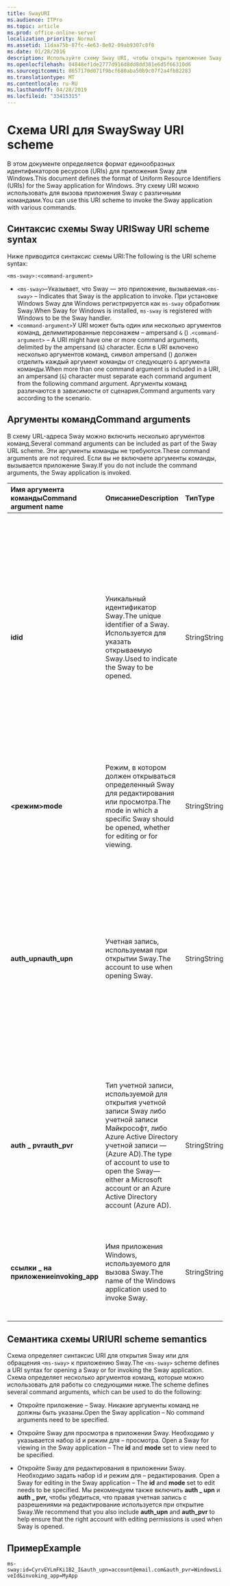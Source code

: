 ```yaml
---
title: SwayURI
ms.audience: ITPro
ms.topic: article
ms.prod: office-online-server
localization_priority: Normal
ms.assetid: 11daa75b-87fc-4e63-8e02-09ab9307c8f8
ms.date: 01/28/2016
description: Используйте схему Sway URI, чтобы открыть приложение Sway и просмотреть или изменить Sway.
ms.openlocfilehash: 04848ef1de2777d916d8dd8dd381e6d5f66310d6
ms.sourcegitcommit: 8657170d071f9bcf680aba50b9c07f2a4fb82283
ms.translationtype: MT
ms.contentlocale: ru-RU
ms.lasthandoff: 04/28/2019
ms.locfileid: "33415315"
---
```

# <a name="sway-uri-scheme"></a><span data-ttu-id="bcb62-103">Схема URI для Sway</span><span class="sxs-lookup"><span data-stu-id="bcb62-103">Sway URI scheme</span></span>

<span data-ttu-id="bcb62-104">В этом документе определяется формат единообразных идентификаторов ресурсов (URIs) для приложения Sway для Windows.</span><span class="sxs-lookup"><span data-stu-id="bcb62-104">This document defines the format of Uniform Resource Identifiers (URIs) for the Sway application for Windows.</span></span> <span data-ttu-id="bcb62-105">Эту схему URI можно использовать для вызова приложения Sway с различными командами.</span><span class="sxs-lookup"><span data-stu-id="bcb62-105">You can use this URI scheme to invoke the Sway application with various commands.</span></span>

## <a name="sway-uri-scheme-syntax"></a><span data-ttu-id="bcb62-106">Синтаксис схемы Sway URI</span><span class="sxs-lookup"><span data-stu-id="bcb62-106">Sway URI scheme syntax</span></span>

<span data-ttu-id="bcb62-107">Ниже приводится синтаксис схемы URI:</span><span class="sxs-lookup"><span data-stu-id="bcb62-107">The following is the URI scheme syntax:</span></span>

`<ms-sway>:<command-argument>`

- <span data-ttu-id="bcb62-108">`<ms-sway>`&ndash;Указывает, что Sway — это приложение, вызываемая.</span><span class="sxs-lookup"><span data-stu-id="bcb62-108">`<ms-sway>` &ndash; Indicates that Sway is the application to invoke.</span></span> <span data-ttu-id="bcb62-109">При установке Windows Sway для Windows регистрируется как `ms-sway` обработник Sway.</span><span class="sxs-lookup"><span data-stu-id="bcb62-109">When Sway for Windows is installed, `ms-sway` is registered with Windows to be the Sway handler.</span></span>
- <span data-ttu-id="bcb62-110">`<command-argument>`У URI может быть один или несколько аргументов команд, делимитированные персонажем &ndash; ampersand `&` () .</span><span class="sxs-lookup"><span data-stu-id="bcb62-110">`<command-argument>` &ndash; A URI might have one or more command arguments, delimited by the ampersand (`&`) character.</span></span> <span data-ttu-id="bcb62-111">Если в URI включено несколько аргументов команд, символ ampersand () должен отделить каждый аргумент команды от следующего `&` аргумента команды.</span><span class="sxs-lookup"><span data-stu-id="bcb62-111">When more than one command argument is included in a URI, an ampersand (`&`) character must separate each command argument from the following command argument.</span></span> <span data-ttu-id="bcb62-112">Аргументы команд различаются в зависимости от сценария.</span><span class="sxs-lookup"><span data-stu-id="bcb62-112">Command arguments vary according to the scenario.</span></span> 

## <a name="command-arguments"></a><span data-ttu-id="bcb62-113">Аргументы команд</span><span class="sxs-lookup"><span data-stu-id="bcb62-113">Command arguments</span></span>

<span data-ttu-id="bcb62-114">В схему URL-адреса Sway можно включить несколько аргументов команд.</span><span class="sxs-lookup"><span data-stu-id="bcb62-114">Several command arguments can be included as part of the Sway URL scheme.</span></span> <span data-ttu-id="bcb62-115">Эти аргументы команды не требуются.</span><span class="sxs-lookup"><span data-stu-id="bcb62-115">These command arguments are not required.</span></span> <span data-ttu-id="bcb62-116">Если вы не включаете аргументы команды, вызывается приложение Sway.</span><span class="sxs-lookup"><span data-stu-id="bcb62-116">If you do not include the command arguments, the Sway application is invoked.</span></span>

|<span data-ttu-id="bcb62-117">Имя аргумента команды</span><span class="sxs-lookup"><span data-stu-id="bcb62-117">Command argument name</span></span>|<span data-ttu-id="bcb62-118">Описание</span><span class="sxs-lookup"><span data-stu-id="bcb62-118">Description</span></span>|<span data-ttu-id="bcb62-119">Тип</span><span class="sxs-lookup"><span data-stu-id="bcb62-119">Type</span></span>|<span data-ttu-id="bcb62-120">Возможные значения</span><span class="sxs-lookup"><span data-stu-id="bcb62-120">Possible values</span></span>|<span data-ttu-id="bcb62-121">Обязательный?</span><span class="sxs-lookup"><span data-stu-id="bcb62-121">Required?</span></span>|
|:-----|:-----|:-----|:-----|:-----|
|<span data-ttu-id="bcb62-122">**id**</span><span class="sxs-lookup"><span data-stu-id="bcb62-122">**id**</span></span>|<span data-ttu-id="bcb62-123">Уникальный идентификатор Sway.</span><span class="sxs-lookup"><span data-stu-id="bcb62-123">The unique identifier of a Sway.</span></span> <span data-ttu-id="bcb62-124">Используется для указать открываемую Sway.</span><span class="sxs-lookup"><span data-stu-id="bcb62-124">Used to indicate the Sway to be opened.</span></span>|<span data-ttu-id="bcb62-125">String</span><span class="sxs-lookup"><span data-stu-id="bcb62-125">String</span></span>|<span data-ttu-id="bcb62-126">Допустимый уникальный идентификатор для Sway.</span><span class="sxs-lookup"><span data-stu-id="bcb62-126">A valid unique identifier for a Sway.</span></span> <span data-ttu-id="bcb62-127">ID всегда является частью URL-адреса Sway.</span><span class="sxs-lookup"><span data-stu-id="bcb62-127">The id is always part of the URL to a Sway.</span></span><br/><br/><span data-ttu-id="bcb62-128">Например, для следующих Sway `https://sway.com/dBheQgVZ1RQBfiQU` , id `dBheQgVZ1RQBfiQU` является .</span><span class="sxs-lookup"><span data-stu-id="bcb62-128">For example, for the following Sway `https://sway.com/dBheQgVZ1RQBfiQU`, the id is `dBheQgVZ1RQBfiQU`.</span></span><br/><br/><span data-ttu-id="bcb62-129">Если учетная запись пользователя, связанная с приложением Sway, имеет разрешения на редактирование, приложение открывает Sway в режиме редактирования.</span><span class="sxs-lookup"><span data-stu-id="bcb62-129">If the user account associated with the Sway application has edit permissions, the application opens the Sway in edit mode.</span></span> <span data-ttu-id="bcb62-130">В противном случае приложение открывает режим Sway в режиме представления.</span><span class="sxs-lookup"><span data-stu-id="bcb62-130">Otherwise, the application opens the Sway in view mode.</span></span>|<span data-ttu-id="bcb62-131">Нет</span><span class="sxs-lookup"><span data-stu-id="bcb62-131">No</span></span>|
|<span data-ttu-id="bcb62-132">**<режим>**</span><span class="sxs-lookup"><span data-stu-id="bcb62-132">**mode**</span></span>|<span data-ttu-id="bcb62-133">Режим, в котором должен открываться определенный Sway для редактирования или просмотра.</span><span class="sxs-lookup"><span data-stu-id="bcb62-133">The mode in which a specific Sway should be opened, whether for editing or for viewing.</span></span>|<span data-ttu-id="bcb62-134">String</span><span class="sxs-lookup"><span data-stu-id="bcb62-134">String</span></span>|<span data-ttu-id="bcb62-135">edit</span><span class="sxs-lookup"><span data-stu-id="bcb62-135">edit</span></span><br/><span data-ttu-id="bcb62-136">представление</span><span class="sxs-lookup"><span data-stu-id="bcb62-136">view</span></span><br/><br/><span data-ttu-id="bcb62-137">**ПРИМЕЧАНИЕ.** Если **не указан id,** этот аргумент команды игнорируется.</span><span class="sxs-lookup"><span data-stu-id="bcb62-137">**NOTE**: If no **id** is specified, this command argument is ignored.</span></span>|<span data-ttu-id="bcb62-138">Нет</span><span class="sxs-lookup"><span data-stu-id="bcb62-138">No</span></span>|
|<span data-ttu-id="bcb62-139">**auth_upn**</span><span class="sxs-lookup"><span data-stu-id="bcb62-139">**auth_upn**</span></span>|<span data-ttu-id="bcb62-140">Учетная запись, используемая при открытии Sway.</span><span class="sxs-lookup"><span data-stu-id="bcb62-140">The account to use when opening Sway.</span></span>|<span data-ttu-id="bcb62-141">String</span><span class="sxs-lookup"><span data-stu-id="bcb62-141">String</span></span>|<span data-ttu-id="bcb62-142">Допустимый адрес электронной почты.</span><span class="sxs-lookup"><span data-stu-id="bcb62-142">A valid email address.</span></span><br/><br/><span data-ttu-id="bcb62-143">Если указанный адрес электронной почты не связан с учетной записью Sway, Sway просит пользователя войти в качестве указанного пользователя.</span><span class="sxs-lookup"><span data-stu-id="bcb62-143">If the specified email address is not associated with a Sway account, Sway asks the user to sign in as the specified user.</span></span><br/><br/><span data-ttu-id="bcb62-144">Если с приложением Sway связано несколько учетных записей и указанный адрес электронной почты существует, приложение Sway переключается на использование этой учетной записи при вызове.</span><span class="sxs-lookup"><span data-stu-id="bcb62-144">If more than one account is associated with the Sway application and the specified email address exists, the Sway application switches to using that account when invoked.</span></span>|<span data-ttu-id="bcb62-145">Нет</span><span class="sxs-lookup"><span data-stu-id="bcb62-145">No</span></span>|
|<span data-ttu-id="bcb62-146">**auth \_ pvr**</span><span class="sxs-lookup"><span data-stu-id="bcb62-146">**auth\_pvr**</span></span>|<span data-ttu-id="bcb62-147">Тип учетной записи, используемой для открытия учетной записи Sway либо учетной записи Майкрософт, либо Azure Active Directory учетной записи &mdash; (Azure AD).</span><span class="sxs-lookup"><span data-stu-id="bcb62-147">The type of account to use to open the Sway&mdash;either a Microsoft account or an Azure Active Directory account (Azure AD).</span></span>|<span data-ttu-id="bcb62-148">String</span><span class="sxs-lookup"><span data-stu-id="bcb62-148">String</span></span>|<span data-ttu-id="bcb62-149">WindowsLiveId — указывает, что учетная запись **\_ auth upn** — это учетная запись Майкрософт.</span><span class="sxs-lookup"><span data-stu-id="bcb62-149">WindowsLiveId – Specifies that the **auth\_upn** account is a Microsoft account.</span></span><br/><br/><span data-ttu-id="bcb62-150">OrgId — указывает, что учетная запись **\_ auth upn** — это учетная запись Azure AD.</span><span class="sxs-lookup"><span data-stu-id="bcb62-150">OrgId – Specifies that the **auth\_upn** account is an Azure AD account.</span></span><br/><br/><span data-ttu-id="bcb62-151">Если не **задан пункт \_ auth upn,** этот аргумент команды игнорируется.</span><span class="sxs-lookup"><span data-stu-id="bcb62-151">If no **auth\_upn** is specified, this command argument is ignored.</span></span>|<span data-ttu-id="bcb62-152">Нет</span><span class="sxs-lookup"><span data-stu-id="bcb62-152">No</span></span>|
|<span data-ttu-id="bcb62-153">**ссылки \_ на приложение**</span><span class="sxs-lookup"><span data-stu-id="bcb62-153">**invoking\_app**</span></span>|<span data-ttu-id="bcb62-154">Имя приложения Windows, используемого для вызова Sway.</span><span class="sxs-lookup"><span data-stu-id="bcb62-154">The name of the Windows application used to invoke Sway.</span></span>|<span data-ttu-id="bcb62-155">String</span><span class="sxs-lookup"><span data-stu-id="bcb62-155">String</span></span>|<span data-ttu-id="bcb62-156">Удобное имя приложения Windows для вызова Sway с помощью URL-схемы Sway.</span><span class="sxs-lookup"><span data-stu-id="bcb62-156">The friendly name of the Windows application used to invoke Sway via the Sway URL scheme.</span></span><br/><br/><span data-ttu-id="bcb62-157">Цель этого аргумента команды — телеметрия и отслеживание.</span><span class="sxs-lookup"><span data-stu-id="bcb62-157">The purpose of this command argument is for telemetry and tracking.</span></span>|<span data-ttu-id="bcb62-158">Нет</span><span class="sxs-lookup"><span data-stu-id="bcb62-158">No</span></span>|

## <a name="uri-scheme-semantics"></a><span data-ttu-id="bcb62-159">Семантика схемы URI</span><span class="sxs-lookup"><span data-stu-id="bcb62-159">URI scheme semantics</span></span>

<span data-ttu-id="bcb62-160">Схема определяет синтаксис URI для открытия Sway или для обращения `<ms-sway>` к приложению Sway.</span><span class="sxs-lookup"><span data-stu-id="bcb62-160">The `<ms-sway>` scheme defines a URI syntax for opening a Sway or for invoking the Sway application.</span></span> <span data-ttu-id="bcb62-161">Схема определяет несколько аргументов команд, которые можно использовать для работы со следующими ниже.</span><span class="sxs-lookup"><span data-stu-id="bcb62-161">The scheme defines several command arguments, which can be used to do the following:</span></span> 

- <span data-ttu-id="bcb62-162">Откройте приложение &ndash; Sway. Никакие аргументы команд не должны быть указаны.</span><span class="sxs-lookup"><span data-stu-id="bcb62-162">Open the Sway application &ndash; No command arguments need to be specified.</span></span> 

- <span data-ttu-id="bcb62-163">Откройте Sway для просмотра в приложении Sway. Необходимо у указывается набор id и режим для &ndash; просмотра.  </span><span class="sxs-lookup"><span data-stu-id="bcb62-163">Open a Sway for viewing in the Sway application &ndash; The **id** and **mode** set to view need to be specified.</span></span> 

- <span data-ttu-id="bcb62-164">Откройте Sway для редактирования в приложении Sway. Необходимо задать набор id и режим для &ndash; редактирования.  </span><span class="sxs-lookup"><span data-stu-id="bcb62-164">Open a Sway for editing in the Sway application &ndash; The **id** and **mode** set to edit needs to be specified.</span></span> <span data-ttu-id="bcb62-165">Мы рекомендуем также включить **auth \_ upn** и **auth \_ pvr,** чтобы убедиться, что правая учетная запись с разрешениями на редактирование используется при открытие Sway.</span><span class="sxs-lookup"><span data-stu-id="bcb62-165">We recommend that you also include **auth\_upn** and **auth\_pvr** to help ensure that the right account with editing permissions is used when Sway is opened.</span></span>  

## <a name="example"></a><span data-ttu-id="bcb62-166">Пример</span><span class="sxs-lookup"><span data-stu-id="bcb62-166">Example</span></span>

`ms-sway:id=CyrvEYLmFKi1B2_I&auth_upn=account@email.com&auth_pvr=WindowsLiveId&invoking_app=MyApp` 


